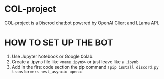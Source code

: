 # COL-project
COL-project is a Discrod chatbot powered by OpenAI Client and LLama API.

# HOW TO SET UP THE BOT

1. Use Jupyter Notebook or Google Colab.
2. Create a .ipynb file like ```<name.ipynb>``` or just leave like a ```.ipynb```
3. Add in the first code section the pip command ```!pip install discord.py transformers nest_asyncio openai```
